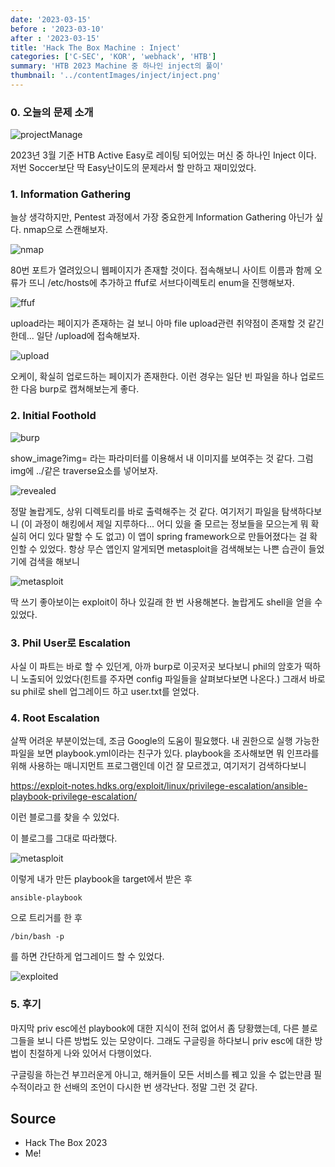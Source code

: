 ```yaml
---
date: '2023-03-15'
before : '2023-03-10'
after : '2023-03-15'
title: 'Hack The Box Machine : Inject'
categories: ['C-SEC', 'KOR', 'webhack', 'HTB']
summary: 'HTB 2023 Machine 중 하나인 inject의 풀이'
thumbnail: '../contentImages/inject/inject.png'
---
```


### 0. 오늘의 문제 소개

![projectManage](../contentImages/inject/inject.png)

2023년 3월 기준 HTB Active Easy로 레이팅 되어있는 머신 중 하나인 Inject 이다. 저번 Soccer보단 딱 Easy난이도의 문제라서 할 만하고 재미있었다.


### 1. Information Gathering

늘상 생각하지만, Pentest 과정에서 가장 중요한게 Information Gathering 아닌가 싶다. nmap으로 스캔해보자.

![nmap](../contentImages/inject/1.png)

80번 포트가 열려있으니 웹페이지가 존재할 것이다. 접속해보니 사이트 이름과 함께 오류가 뜨니 /etc/hosts에 추가하고 ffuf로 서브다이렉토리 enum을 진행해보자.

![ffuf](../contentImages/inject/2.png)

upload라는 페이지가 존재하는 걸 보니 아마 file upload관련 취약점이 존재할 것 같긴 한데... 일단 /upload에 접속해보자.

![upload](../contentImages/inject/3.png)

오케이, 확실히 업로드하는 페이지가 존재한다. 이런 경우는 일단 빈 파일을 하나 업로드 한 다음 burp로 캡쳐해보는게 좋다.

### 2. Initial Foothold

![burp](../contentImages/inject/4.png)

show_image?img= 라는 파라미터를 이용해서 내 이미지를 보여주는 것 같다. 그럼 img에 ../같은 traverse요소를 넣어보자.

![revealed](../contentImages/inject/5.png)

정말 놀랍게도, 상위 디렉토리를 바로 출력해주는 것 같다. 여기저기 파일을 탐색하다보니 (이 과정이 해킹에서 제일 지루하다... 어디 있을 줄 모르는 정보들을 모으는게 뭐 확실히 어디 있다 말할 수 도 없고) 이 앱이 spring framework으로 만들어졌다는 걸 확인할 수 있었다. 항상 무슨 앱인지 알게되면 metasploit을 검색해보는 나쁜 습관이 들었기에 검색을 해보니

![metasploit](../contentImages/inject/6.png)

딱 쓰기 좋아보이는 exploit이 하나 있길래 한 번 사용해본다. 놀랍게도 shell을 얻을 수 있었다.

### 3. Phil User로 Escalation

사실 이 파트는 바로 할 수 있던게, 아까 burp로 이곳저곳 보다보니 phil의 암호가 떡하니 노출되어 있었다(힌트를 주자면 config 파일들을 살펴보다보면 나온다.) 그래서 바로 su phil로 shell 업그레이드 하고 user.txt를 얻었다.

### 4. Root Escalation

살짝 어려운 부분이었는데, 조금 Google의 도움이 필요했다. 내 권한으로 실행 가능한 파일을 보면 playbook.yml이라는 친구가 있다. playbook을 조사해보면 뭐 인프라를 위해 사용하는 매니지먼트 프로그램인데 이건 잘 모르겠고, 여기저기 검색하다보니

https://exploit-notes.hdks.org/exploit/linux/privilege-escalation/ansible-playbook-privilege-escalation/

이런 블로그를 찾을 수 있었다. 


이 블로그를 그대로 따라했다.

![metasploit](../contentImages/inject/9.png)

이렇게 내가 만든 playbook을 target에서 받은 후

```
ansible-playbook
```

으로 트리거를 한 후

```
/bin/bash -p
```

를 하면 간단하게 업그레이드 할 수 있었다.

![exploited](../contentImages/inject/10.png)

### 5. 후기

마지막 priv esc에선 playbook에 대한 지식이 전혀 없어서 좀 당황했는데, 다른 블로그들을 보니 다른 방법도 있는 모양이다. 그래도 구글링을 하다보니 priv esc에 대한 방법이 친절하게 나와 있어서 다행이었다.


구글링을 하는건 부끄러운게 아니고, 해커들이 모든 서비스를 꿰고 있을 수 없는만큼 필수적이라고 한 선배의 조언이 다시한 번 생각난다. 정말 그런 것 같다.

## Source

- Hack The Box 2023
- Me!


